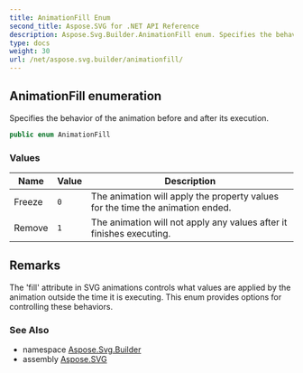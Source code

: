 ```yaml
---
title: AnimationFill Enum
second_title: Aspose.SVG for .NET API Reference
description: Aspose.Svg.Builder.AnimationFill enum. Specifies the behavior of the animation before and after its execution
type: docs
weight: 30
url: /net/aspose.svg.builder/animationfill/
---
```

## AnimationFill enumeration

Specifies the behavior of the animation before and after its execution.

```csharp
public enum AnimationFill
```

### Values

| Name | Value | Description |
| --- | --- | --- |
| Freeze | `0` | The animation will apply the property values for the time the animation ended. |
| Remove | `1` | The animation will not apply any values after it finishes executing. |

## Remarks

The 'fill' attribute in SVG animations controls what values are applied by the animation outside the time it is executing. This enum provides options for controlling these behaviors.

### See Also

* namespace [Aspose.Svg.Builder](../../aspose.svg.builder/)
* assembly [Aspose.SVG](../../)
